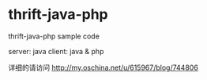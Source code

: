 # thrift-java-php
thrift-java-php sample code

server: java
client:  java & php

详细的请访问 http://my.oschina.net/u/615967/blog/744806
